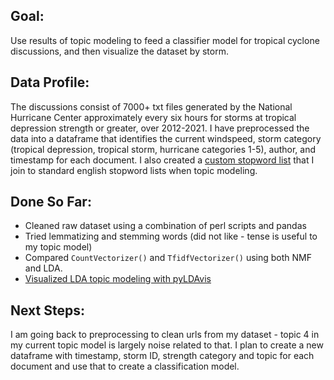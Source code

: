 ## Goal:

Use results of topic modeling to feed a classifier model for tropical cyclone discussions, and then visualize the dataset by storm.

## Data Profile:

The discussions consist of 7000+ txt files generated by the National Hurricane Center approximately every six hours for storms at tropical depression strength or greater, over 2012-2021. I have preprocessed the data into a dataframe that identifies the current windspeed, storm category (tropical depression, tropical storm, hurricane categories 1-5), author, and timestamp for each document. I also created a [custom stopword list](https://github.com/saramoira/tropical_storm_reports/blob/main/nhc_stopwords.txt) that I join to standard english stopword lists when topic modeling. 

## Done So Far:

* Cleaned raw dataset using a combination of perl scripts and pandas
* Tried lemmatizing and stemming words (did not like - tense is useful to my topic model)
* Compared `CountVectorizer()` and `TfidfVectorizer()` using both NMF and LDA. 
* [Visualized LDA topic modeling with pyLDAvis](https://htmlpreview.github.io/?https://github.com/saramoira/tropical_storm_reports/blob/main/tfidf_lda.html)

## Next Steps: 

I am going back to preprocessing to clean urls from my dataset - topic 4 in my current topic model is largely noise related to that. I plan to create a new dataframe with timestamp, storm ID, strength category and topic for each document and use that to create a classification model. 
